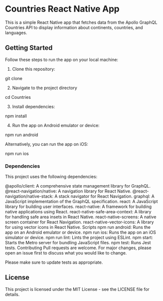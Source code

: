 # Countries React Native App

This is a simple React Native app that fetches data from the Apollo GraphQL Countries API to display information about continents, countries, and languages.

## Getting Started

Follow these steps to run the app on your local machine:

1. Clone this repository:

git clone <repository-url>

2. Navigate to the project directory

cd Countries

3. Install dependencies:

npm install

4. Run the app on Android emulator or device:

npm run android

Alternatively, you can run the app on iOS:

npm run ios

### Dependencies
This project uses the following dependencies:

@apollo/client: A comprehensive state management library for GraphQL.
@react-navigation/native: A navigation library for React Native.
@react-navigation/native-stack: A stack navigator for React Navigation.
graphql: A JavaScript implementation of the GraphQL specification.
react: A JavaScript library for building user interfaces.
react-native: A framework for building native applications using React.
react-native-safe-area-context: A library for handling safe area insets in React Native.
react-native-screens: A native screen container for React Navigation.
react-native-vector-icons: A library for using vector icons in React Native.
Scripts
npm run android: Runs the app on an Android emulator or device.
npm run ios: Runs the app on an iOS simulator or device.
npm run lint: Lints the project using ESLint.
npm start: Starts the Metro server for bundling JavaScript files.
npm test: Runs Jest tests.
Contributing
Pull requests are welcome. For major changes, please open an issue first to discuss what you would like to change.

Please make sure to update tests as appropriate.

## License
This project is licensed under the MIT License - see the LICENSE file for details.